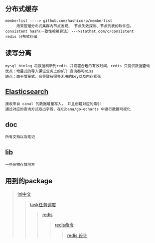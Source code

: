 ## 分布式缓存
    memberlist ----> github.com/hashicorp/memberlist
         用来管理分布式集群内节点发现、 节点失效探测、节点列表的软件包。
    consistent hash(一致性哈希算法) --->stathat.com/c/consistent
    redis 分布式存储     
                
## 读写分离
    mysql binlog 将数据刷新到redis 并设置合理的有效时间，redis 只提供数据查询
    优点：增量式的导入保证业务上的all 查询都可miss
    缺点：由于增量式，会导致有很多无用的key以及内存紧张
    
       
## [Elasticsearch](https://github.com/jackerzz/cache/tree/master/doc/es.md)
    接收来自 canal 的数据增量写入， 并且创建对应的索引
    通过对应的查询方式取出字段，在Kibana/go-echarts 中进行数据可视化
    

## doc 
    所有文档以及笔记
## lib 
    一些杂物存放地方
## 用到的package
> [ini中文](https://ini.unknwon.io/docs/intro/getting_started)
>> [task任务调度](github.com/robfig/cron)
>>> [redis](github.com/gomodule/redigo/redis)
>>>> [redis命令](http://doc.redisfans.com/)
>>>>> [redis 设计](https://github.com/jackerzz/cache/tree/master/doc/redis.md)